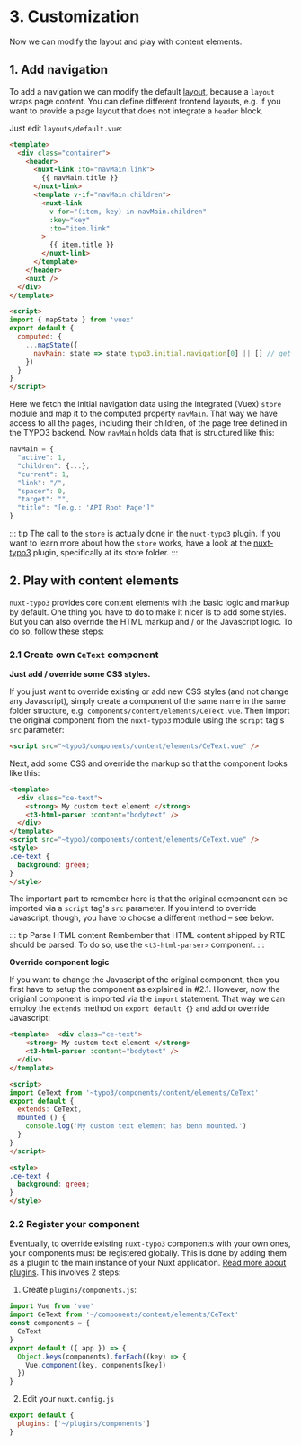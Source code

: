 # 3. Customization

Now we can modify the layout and play with content elements.

## 1. Add navigation

To add a navigation we can modify the default [layout](/frontend/layouts), because a `layout` wraps page content. You can define different frontend layouts, e.g. if you want to provide a page layout that does not integrate a `header` block.

Just edit `layouts/default.vue`:

```html
<template>
  <div class="container">
    <header>
      <nuxt-link :to="navMain.link">
        {{ navMain.title }}
      </nuxt-link>
      <template v-if="navMain.children">
        <nuxt-link
          v-for="(item, key) in navMain.children"
          :key="key"
          :to="item.link"
        >
          {{ item.title }}
        </nuxt-link>
      </template>
    </header>
    <nuxt />
  </div>
</template>

<script>
import { mapState } from 'vuex'
export default {
  computed: {
    ...mapState({
      navMain: state => state.typo3.initial.navigation[0] || [] // get first level from the root page tree
    })
  }
}
</script>
```

Here we fetch the initial navigation data using the integrated (Vuex) `store` module and map it to the computed property `navMain`. That way we have access to all the pages, including their children, of the page tree defined in the TYPO3 backend. Now `navMain` holds data that is structured like this:

```js
navMain = {
  "active": 1,
  "children": {...},
  "current": 1,
  "link": "/",
  "spacer": 0,
  "target": "",
  "title": "[e.g.: 'API Root Page']"
}
```

::: tip
The call to the `store` is actually done in the `nuxt-typo3` plugin. If you want to learn more about how the `store` works, have a look at the [nuxt-typo3](https://github.com/mercs600/nuxt-typo3-skin) plugin, specifically at its store folder.
:::

## 2. Play with content elements

`nuxt-typo3` provides core content elements with the basic logic and markup by default. One thing you have to do to make it nicer is to add some styles. But you can also override the HTML markup and / or the Javascript logic. To do so, follow these steps:

### 2.1 Create own `CeText` component

**Just add / override some CSS styles.**

If you just want to override existing or add new CSS styles (and not change any Javascript), simply create a component of the same name in the same folder structure, e.g. `components/content/elements/CeText.vue`. Then import the original component from the `nuxt-typo3` module using the `script` tag's `src` parameter:

```html
<script src="~typo3/components/content/elements/CeText.vue" />
```

Next, add some CSS and override the markup so that the component looks like this:

```html
<template>
  <div class="ce-text">
    <strong> My custom text element </strong>
    <t3-html-parser :content="bodytext" />
  </div>
</template>
<script src="~typo3/components/content/elements/CeText.vue" />
<style>
.ce-text {
  background: green;
}
</style>
```

The important part to remember here is that the original component can be imported via a `script` tag's `src` parameter. If you intend to override Javascript, though, you have to choose a different method – see below.

::: tip Parse HTML content
Rembember that HTML content shipped by RTE should be parsed. To do so, use the `<t3-html-parser>` component.
:::

**Override component logic**

If you want to change the Javascript of the original component, then you first have to setup the component as explained in #2.1. However, now the origianl component is imported via the `import` statement. That way we can employ the `extends` method on `export default {}` and add or override Javascript:

```html
<template>  <div class="ce-text">
    <strong> My custom text element </strong>
    <t3-html-parser :content="bodytext" />
  </div>
</template>

<script>
import CeText from '~typo3/components/content/elements/CeText'
export default {
  extends: CeText,
  mounted () {
    console.log('My custom text element has benn mounted.')
  }
}
</script>

<style>
.ce-text {
  background: green;
}
</style>
```

### 2.2 Register your component

Eventually, to override existing `nuxt-typo3` components with your own ones, your components must be registered globally. This is done by adding them as a plugin to the main instance of your Nuxt application. [Read more about plugins](https://nuxtjs.org/guide/plugins/). This involves 2 steps:

1. Create `plugins/components.js`:

```js
import Vue from 'vue'
import CeText from '~/components/content/elements/CeText'
const components = {
  CeText
}
export default ({ app }) => {
  Object.keys(components).forEach((key) => {
    Vue.component(key, components[key])
  })
}
```

2. Edit your `nuxt.config.js`

```js
export default {
  plugins: ['~/plugins/components']
}
```
